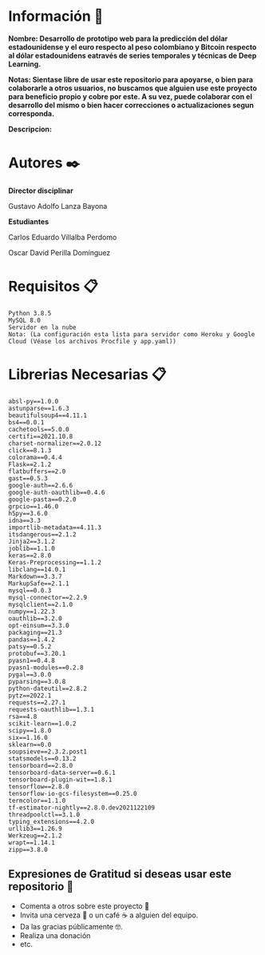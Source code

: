 # Información 🚀
__Nombre: Desarrollo  de  prototipo web para la predicción del dólar estadounidense y el euro respecto al peso colombiano y Bitcoin respecto al dólar estadounidens eatravés de series temporales y técnicas de Deep Learning.__

__Notas: Sientase libre de usar este repositorio para apoyarse, o bien para colaborarle a otros usuarios,
no buscamos que alguien use este proyecto para beneficio propio y cobre por este.
A su vez, puede colaborar con el desarrollo del mismo o bien hacer correcciones o actualizaciones segun corresponda.__

__Descripcion:__

# Autores ✒️

__Director disciplinar__ 

Gustavo Adolfo Lanza Bayona

__Estudiantes__

Carlos Eduardo Villalba Perdomo 

Oscar David Perilla Domínguez 

# Requisitos 📋
```
Python 3.8.5
MySQL 8.0
Servidor en la nube 
Nota: (La configuración esta lista para servidor como Heroku y Google Cloud (Véase los archivos Procfile y app.yaml))

```
# Librerias Necesarias 📋
```
absl-py==1.0.0
astunparse==1.6.3
beautifulsoup4==4.11.1
bs4==0.0.1
cachetools==5.0.0
certifi==2021.10.8
charset-normalizer==2.0.12
click==8.1.3
colorama==0.4.4
Flask==2.1.2
flatbuffers==2.0
gast==0.5.3
google-auth==2.6.6
google-auth-oauthlib==0.4.6
google-pasta==0.2.0
grpcio==1.46.0
h5py==3.6.0
idna==3.3
importlib-metadata==4.11.3
itsdangerous==2.1.2
Jinja2==3.1.2
joblib==1.1.0
keras==2.8.0
Keras-Preprocessing==1.1.2
libclang==14.0.1
Markdown==3.3.7
MarkupSafe==2.1.1
mysql==0.0.3
mysql-connector==2.2.9
mysqlclient==2.1.0
numpy==1.22.3
oauthlib==3.2.0
opt-einsum==3.3.0
packaging==21.3
pandas==1.4.2
patsy==0.5.2
protobuf==3.20.1
pyasn1==0.4.8
pyasn1-modules==0.2.8
pygal==3.0.0
pyparsing==3.0.8
python-dateutil==2.8.2
pytz==2022.1
requests==2.27.1
requests-oauthlib==1.3.1
rsa==4.8
scikit-learn==1.0.2
scipy==1.8.0
six==1.16.0
sklearn==0.0
soupsieve==2.3.2.post1
statsmodels==0.13.2
tensorboard==2.8.0
tensorboard-data-server==0.6.1
tensorboard-plugin-wit==1.8.1
tensorflow==2.8.0
tensorflow-io-gcs-filesystem==0.25.0
termcolor==1.1.0
tf-estimator-nightly==2.8.0.dev2021122109
threadpoolctl==3.1.0
typing_extensions==4.2.0
urllib3==1.26.9
Werkzeug==2.1.2
wrapt==1.14.1
zipp==3.8.0
```
## Expresiones de Gratitud si deseas usar este repositorio 🎁

* Comenta a otros sobre este proyecto 📢
* Invita una cerveza 🍺 o un café ☕ a alguien del equipo. 
* Da las gracias públicamente 🤓.
* Realiza una donación
* etc.
